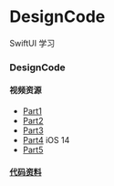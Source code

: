 # DesignCode
SwiftUI 学习



### DesignCode

#### 视频资源
- [Part1](https://www.bilibili.com/video/BV1x4411d7KM)
- [Part2](https://www.bilibili.com/video/BV1se411s7XP)
- [Part3](https://www.bilibili.com/video/BV1bf4y1S76Q) 
- [Part4](https://www.acfun.cn/v/ac17870993)  iOS 14
- [Part5](https://designcode.io/swiftui-advanced)


#### [代码资料](Resources)

